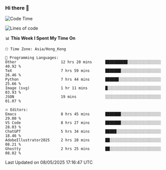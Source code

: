 ### Hi there 👋

<!--
**nicehiro/nicehiro** is a ✨ _special_ ✨ repository because its `README.md` (this file) appears on your GitHub profile.

Here are some ideas to get you started:

- 🔭 I’m currently working on ...
- 🌱 I’m currently learning ...
- 👯 I’m looking to collaborate on ...
- 🤔 I’m looking for help with ...
- 💬 Ask me about ...
- 📫 How to reach me: ...
- 😄 Pronouns: ...
- ⚡ Fun fact: ...
-->

<!--START_SECTION:waka-->
![Code Time](http://img.shields.io/badge/Code%20Time-636%20hrs%2024%20mins-blue)

![Lines of code](https://img.shields.io/badge/From%20Hello%20World%20I%27ve%20Written-1.7%20million%20lines%20of%20code-blue)

📊 **This Week I Spent My Time On** 

```text
🕑︎ Time Zone: Asia/Hong_Kong

💬 Programming Languages: 
Other                    12 hrs 20 mins      ██████████░░░░░░░░░░░░░░░   40.92 % 
TeX                      7 hrs 59 mins       ███████░░░░░░░░░░░░░░░░░░   26.46 % 
Python                   7 hrs 44 mins       ██████░░░░░░░░░░░░░░░░░░░   25.66 % 
Image (svg)              1 hr 11 mins        █░░░░░░░░░░░░░░░░░░░░░░░░   03.93 % 
JSON                     19 mins             ░░░░░░░░░░░░░░░░░░░░░░░░░   01.07 % 

🔥 Editors: 
Emacs                    8 hrs 45 mins       ███████░░░░░░░░░░░░░░░░░░   29.00 % 
VS Code                  8 hrs 27 mins       ███████░░░░░░░░░░░░░░░░░░   28.03 % 
ChatGPT                  5 hrs 34 mins       █████░░░░░░░░░░░░░░░░░░░░   18.46 % 
AdobeIllustrator2025     2 hrs 28 mins       ██░░░░░░░░░░░░░░░░░░░░░░░   08.21 % 
Ghostty                  2 hrs 25 mins       ██░░░░░░░░░░░░░░░░░░░░░░░   08.02 % 
```


 Last Updated on 08/05/2025 17:16:47 UTC
<!--END_SECTION:waka-->

